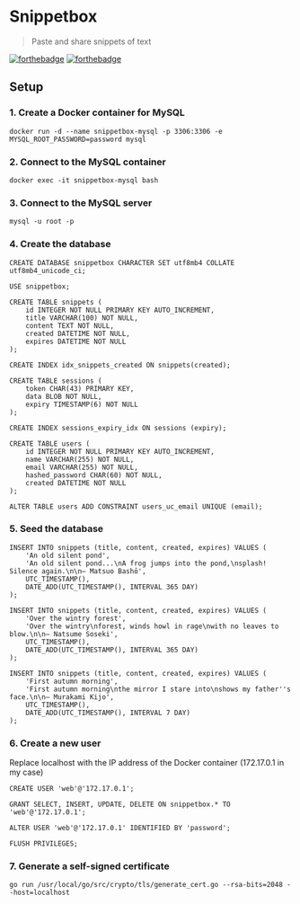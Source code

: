 # Snippetbox

> Paste and share snippets of text

[![forthebadge](https://forthebadge.com/images/badges/built-with-love.svg)](https://forthebadge.com) [![forthebadge](https://forthebadge.com/images/badges/made-with-go.svg)](https://forthebadge.com)

## Setup

### 1. Create a Docker container for MySQL

```
docker run -d --name snippetbox-mysql -p 3306:3306 -e MYSQL_ROOT_PASSWORD=password mysql
```

### 2. Connect to the MySQL container

```
docker exec -it snippetbox-mysql bash
```

### 3. Connect to the MySQL server

```
mysql -u root -p
```

### 4. Create the database
```
CREATE DATABASE snippetbox CHARACTER SET utf8mb4 COLLATE utf8mb4_unicode_ci;

USE snippetbox;

CREATE TABLE snippets (
    id INTEGER NOT NULL PRIMARY KEY AUTO_INCREMENT,
    title VARCHAR(100) NOT NULL,
    content TEXT NOT NULL,
    created DATETIME NOT NULL,
    expires DATETIME NOT NULL
);

CREATE INDEX idx_snippets_created ON snippets(created);

CREATE TABLE sessions (
    token CHAR(43) PRIMARY KEY,
    data BLOB NOT NULL,
    expiry TIMESTAMP(6) NOT NULL
);

CREATE INDEX sessions_expiry_idx ON sessions (expiry);

CREATE TABLE users (
    id INTEGER NOT NULL PRIMARY KEY AUTO_INCREMENT,
    name VARCHAR(255) NOT NULL,
    email VARCHAR(255) NOT NULL,
    hashed_password CHAR(60) NOT NULL,
    created DATETIME NOT NULL
);

ALTER TABLE users ADD CONSTRAINT users_uc_email UNIQUE (email);
```

### 5. Seed the database
```
INSERT INTO snippets (title, content, created, expires) VALUES (
    'An old silent pond',
    'An old silent pond...\nA frog jumps into the pond,\nsplash! Silence again.\n\n– Matsuo Bashō',
    UTC_TIMESTAMP(),
    DATE_ADD(UTC_TIMESTAMP(), INTERVAL 365 DAY)
);

INSERT INTO snippets (title, content, created, expires) VALUES (
    'Over the wintry forest',
    'Over the wintry\nforest, winds howl in rage\nwith no leaves to blow.\n\n– Natsume Soseki',
    UTC_TIMESTAMP(),
    DATE_ADD(UTC_TIMESTAMP(), INTERVAL 365 DAY)
);

INSERT INTO snippets (title, content, created, expires) VALUES (
    'First autumn morning',
    'First autumn morning\nthe mirror I stare into\nshows my father''s face.\n\n– Murakami Kijo',
    UTC_TIMESTAMP(),
    DATE_ADD(UTC_TIMESTAMP(), INTERVAL 7 DAY)
);
```

### 6. Create a new user

Replace localhost with the IP address of the Docker container (172.17.0.1 in my case)

```
CREATE USER 'web'@'172.17.0.1';

GRANT SELECT, INSERT, UPDATE, DELETE ON snippetbox.* TO 'web'@'172.17.0.1';

ALTER USER 'web'@'172.17.0.1' IDENTIFIED BY 'password';

FLUSH PRIVILEGES;
```

### 7. Generate a self-signed certificate

```
go run /usr/local/go/src/crypto/tls/generate_cert.go --rsa-bits=2048 --host=localhost
```
